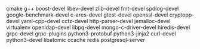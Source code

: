 cmake
g++
boost-devel
libev-devel
zlib-devel
fmt-devel
spdlog-devel
google-benchmark-devel
c-ares-devel
gtest-devel
openssl-devel
cryptopp-devel
yaml-cpp-devel
cctz-devel
http-parser-devel
jemalloc-devel
virtualenv
openldap-devel
libpq-devel
mongo-c-driver-devel
hiredis-devel
grpc-devel
grpc-plugins
python3-protobuf
python3-jinja2
curl-devel
python3-devel
libatomic
ccache
redis
postgresql-server
